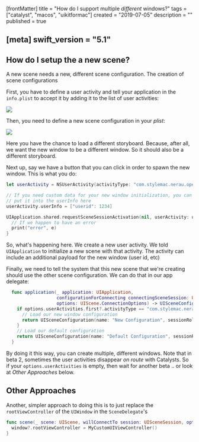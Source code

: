 [frontMatter]
title = "How do I support multiple *different* windows?"
tags = ["catalyst", "macos", "uikitformac"]
created = "2019-07-05"
description = ""
published = true

[meta]
swift_version = "5.1"
---



## How do I setup the a new scene?

A new scene needs a new, different scene configuration. The creation of scene configurations

First, you have to define a user activity and tell your application in the `info.plist` to accept it by adding it to the list of user activities:

![](/img-content/catalyst/useractivity.png)

Then, you need to define a new scene configuration in your *plist*:

![](/img-content/catalyst/multiscene.png)

Here you have the chance to load a different storyboard. Because, after all, we want the new window to be a different window. So it should also be a different storyboard.

Next up, say we have a button that you can click in order to spawn the new window. This is what you do:

``` swift
let userActivity = NSUserActivity(activityType: "com.stylemac.nerau.openResult")

// If you need custom data for your new window initialization, you can
// put it into the userInfo here
userActivity.userInfo = ["userid": 1234]

UIApplication.shared.requestSceneSessionActivation(nil, userActivity: userActivity, options: nil) { (e) in
  // If we happen to have an error
  print("error", e)
}
```

So, what's happening here. We create a new user activity. We told `UIApplication` to initialize a new scene with that activity. The activity can include an additional payload for the new window (user id, etc)

Finally, we need to tell the system that this new scene that we're creating should use the other scene configuration. We can do that in our app delegate:

``` swift
  func application(_ application: UIApplication,
                   configurationForConnecting connectingSceneSession: UISceneSession,
                   options: UIScene.ConnectionOptions) -> UISceneConfiguration {
    if options.userActivities.first?.activityType == "com.stylemac.nerau.openResult" {
      // Load our new window configuration
      return UISceneConfiguration(name: "New Configuration", sessionRole: connectingSceneSession.role)
    }
    // Load our default configuration
    return UISceneConfiguration(name: "Default Configuration", sessionRole: connectingSceneSession.role)
  }
```

By doing it this way, you can create multiple, different windows. Note that in beta 2, sometimes the user activities disappear *on route* with Catalysts. So if your `options.userActivities` is empty, then wait for another beta .. or look at *Other Approaches* below.

## Other Approaches

Another, simpler approach to doing this is to just replace the `rootViewController` of the `UIWindow` in the `SceneDelegate`'s

``` swift
func scene(_ scene: UIScene, willConnectTo session: UISceneSession, options connectionOptions: UIScene.ConnectionOptions) {
  window?.rootViewController = MyCustomUIViewController()
}
```
